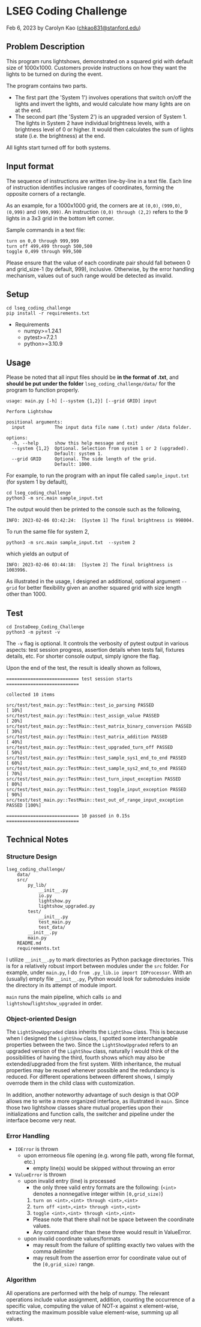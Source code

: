 # LSEG Coding Challenge
Feb 6, 2023 by Carolyn Kao (chkao831@stanford.edu)

## Problem Description
This program runs lightshows, demonstrated on a squared grid with default size of 1000x1000. Customers provide instructions on how they want the lights to be turned on during the event.

The program contains two parts. 
- The first part (the 'System 1') involves operations that switch on/off the lights and invert the lights, and would calculate how many lights are on at the end. 
- The second part (the 'System 2') is an upgraded version of System 1. The lights in System 2 have individual brightness levels, with a brightness level of 0 or higher. It would then calculates the sum of lights state (i.e. the brightness) at the end. 

All lights start turned off for both systems. 

## Input format
The sequence of instructions are written line-by-line in a text file. Each line of instruction identifies inclusive ranges of coordinates, forming the opposite corners of a rectangle. 

As an example, for a 1000x1000 grid, the corners are at `(0,0)`, `(999,0)`, `(0,999)` and `(999,999)`. An instruction `(0,0) through (2,2)` refers to the 9 lights in a 3x3 grid in the bottom left corner. 

Sample commands in a text file:
```commandline
turn on 0,0 through 999,999
turn off 499,499 through 500,500
toggle 0,499 through 999,500
```

Please ensure that the value of each coordinate pair should fall between 0 and grid_size-1 (by default, 999), inclusive. Otherwise, by the error handling mechanism, values out of such range would be detected as invalid. 

## Setup
```
cd lseg_coding_challenge
pip install -r requirements.txt
```

- Requirements
  * numpy>=1.24.1
  * pytest>=7.2.1 
  * python>=3.10.9

## Usage
Please be noted that all input files should be **in the format of .txt**, and **should be put under the folder** `lseg_coding_challenge/data/` for the program to function properly. 

```commandline
usage: main.py [-h] [--system {1,2}] [--grid GRID] input

Perform Lightshow

positional arguments:
  input           The input data file name (.txt) under /data folder.

options:
  -h, --help      show this help message and exit
  --system {1,2}  Optional. Selection from system 1 or 2 (upgraded). 
                  Default: system 1.
  --grid GRID     Optional. The side length of the grid. 
                  Default: 1000.
```

For example, to run the program with an input file called `sample_input.txt` (for system 1 by default), 
```commandline
cd lseg_coding_challenge
python3 -m src.main sample_input.txt
```
The output would then be printed to the console such as the following, 
```commandline
INFO: 2023-02-06 03:42:24:  [System 1] The final brightness is 998004.
```
To run the same file for system 2,
```commandline
python3 -m src.main sample_input.txt  --system 2
```
which yields an output of 
```commandline
INFO: 2023-02-06 03:44:18:  [System 2] The final brightness is 1003996.
```
As illustrated in the usage, I designed an additional, optional argument `--grid` for better flexibility given an another squared grid with size length other than 1000. 

## Test
```commandline
cd InstaDeep_Coding_Challenge
python3 -m pytest -v
```
The `-v` flag is optional. It controls the verbosity of pytest output in various aspects: test session progress, assertion details when tests fail, fixtures details, etc. For shorter console output, simply ignore the flag.

Upon the end of the test, the result is ideally shown as follows,
```commandline
=========================== test session starts ===========================

collected 10 items

src/test/test_main.py::TestMain::test_io_parsing PASSED                   [ 10%]
src/test/test_main.py::TestMain::test_assign_value PASSED                 [ 20%]
src/test/test_main.py::TestMain::test_matrix_binary_conversion PASSED     [ 30%]
src/test/test_main.py::TestMain::test_matrix_addition PASSED              [ 40%]
src/test/test_main.py::TestMain::test_upgraded_turn_off PASSED            [ 50%]
src/test/test_main.py::TestMain::test_sample_sys1_end_to_end PASSED       [ 60%]
src/test/test_main.py::TestMain::test_sample_sys2_end_to_end PASSED       [ 70%]
src/test/test_main.py::TestMain::test_turn_input_exception PASSED         [ 80%]
src/test/test_main.py::TestMain::test_toggle_input_exception PASSED       [ 90%]
src/test/test_main.py::TestMain::test_out_of_range_input_exception PASSED [100%]

=========================== 10 passed in 0.15s ===========================
```

## Technical Notes
### Structure Design
```
lseg_coding_challenge/
    data/
    src/
        py_lib/
            __init__.py
            io.py
            lightshow.py
            lightshow_upgraded.py
        test/
            __init__.py
            test_main.py
            test_data/
        __init__.py
        main.py
    README.md
    requirements.txt
```
I utilize `__init__.py` to mark directories as Python package directories. This is for a relatively robust import between modules under the `src` folder. For example, under `main.py`, I do `from .py_lib.io import IOProcessor`. With an (usually) empty file `__init__.py`, Python would look for submodules inside the directory in its attempt of module import. 

`main` runs the main pipeline, which calls `io` and `lightshow`/`lightshow_upgraded` in order. 

### Object-oriented Design
The `LightShowUpgraded` class inherits the `LightShow` class. This is because when I designed the `LightShow` class, I spotted some interchangeable properties between the two. Since the `LightShowUpgraded` refers to an upgraded version of the `LightShow` class, naturally I would think of the possibilities of having the third, fourth shows which may also be extended/upgraded from the first system. With inheritance, the mutual properties may be reused whenever possible and the redundancy is reduced. For different operations between different shows, I simply overrode them in the child class with customization.

In addition, another noteworthy advantage of such design is that OOP allows me to write a more organized interface, as illustrated in `main`. Since those two lightshow classes share mutual properties upon their initializations and function calls, the switcher and pipeline under the interface become very neat.   

### Error Handling

- `IOError` is thrown
    - upon errorneous file opening (e.g. wrong file path, wrong file format, etc.)
        - empty line(s) would be skipped without throwing an error
- `ValueError` is thrown
    - upon invalid entry (line) is processed
        - the only three valid entry formats are the following: (`<int>` denotes a nonnegative integer within `[0,grid_size)`)
        1. `turn on <int>,<int> through <int>,<int>`
        2. `turn off <int>,<int> through <int>,<int>`
        3. `toggle <int>,<int> through <int>,<int>`
        - Please note that there shall not be space between the coordinate values.
        - Any command other than these three would result in ValueError.
    - upon invalid coordinate values/formats
        - may result from the failure of splitting exactly two values with the comma delimiter    
        - may result from the assertion error for coordinate value out of the `[0,grid_size)` range.

### Algorithm
All operations are performed with the help of numpy. The relevant operations include value assignment, addition, counting the occurrence of a specific value, computing the value of NOT-x against x element-wise, extracting the maximum possible value element-wise, summing up all values. 